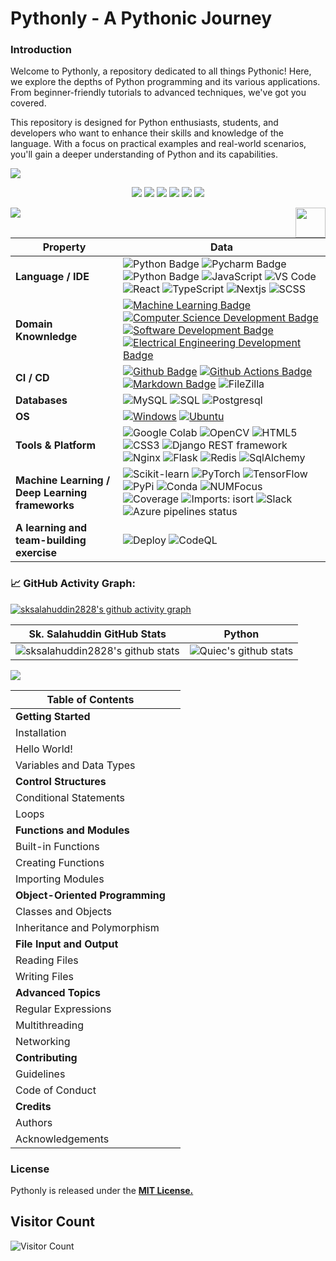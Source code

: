 <h1> Pythonly - A Pythonic Journey </h1>

<h3>Introduction</h3>

<p>Welcome to Pythonly, a repository dedicated to all things Pythonic! Here, we explore the depths of Python programming and its various applications. From beginner-friendly tutorials to advanced techniques, we've got you covered.

This repository is designed for Python enthusiasts, students, and developers who want to enhance their skills and knowledge of the language. With a focus on practical examples and real-world scenarios, you'll gain a deeper understanding of Python and its capabilities.</p>
![](assets/Bottom_up.svg)

<!--   my-icons -->
<p align="center">
    <a href="https://github.com/sksalahuddin2828/sksalahuddin2828"><img src="https://img.shields.io/badge/status-updating-brightgreen.svg"></a>
    <a href="https://github.com/python/cpython"><img src="https://img.shields.io/badge/Python-3.10-FF1493.svg"></a>
    <a href="https://github.com/sksalahuddin2828/sksalahuddin2828/graphs/contributors"><img src="https://img.shields.io/github/contributors/sksalahuddin2828/sksalahuddin2828?color=blue"></a>
    <a href="https://github.com/sksalahuddin2828/sksalahuddin2828/stargazers"><img src="https://img.shields.io/github/stars/sksalahuddin2828/sksalahuddin2828.svg?logo=github"></a>
    <a href="https://github.com/sksalahuddin2828/sksalahuddin2828/network/members"><img src="https://img.shields.io/github/forks/sksalahuddin2828/sksalahuddin2828.svg?color=blue&logo=github"></a>
    <a href="https://visitorbadge.io/status?path=sksalahuddin2828"><img src="https://api.visitorbadge.io/api/daily?path=sksalahuddin2828&labelColor=%23697689&countColor=%2337d67a&style=plastic&labelStyle=none" /></a>
    <!-- <img src="https://visitor-badge.glitch.me/badge?page_id=sksalahuddin2828.sksalahuddin2828" alt="visitors"/> -->
</p>

<!--   my-header-img -->
![](./src/header_.png)
<a href="https://www.python.org/"><img src="https://upload.wikimedia.org/wikipedia/commons/c/c3/Python-logo-notext.svg" align="right" height="48" width="48" ></a>

<!--   my-skils -->

| Property                                        | Data                                                                                                                                                                                                                                                                                                                                                                                                                                                                                                                                                                                                                                                                                                                                                                                                                                                                                                                                                                                                                                                                                                                                                                                                                                                                                                                                                                                                                                                                                                                                                                                                                                                                                                                                                                                                            |
|-------------------------------------------------|-----------------------------------------------------------------------------------------------------------------------------------------------------------------------------------------------------------------------------------------------------------------------------------------------------------------------------------------------------------------------------------------------------------------------------------------------------------------------------------------------------------------------------------------------------------------------------------------------------------------------------------------------------------------------------------------------------------------------------------------------------------------------------------------------------------------------------------------------------------------------------------------------------------------------------------------------------------------------------------------------------------------------------------------------------------------------------------------------------------------------------------------------------------------------------------------------------------------------------------------------------------------------------------------------------------------------------------------------------------------------------------------------------------------------------------------------------------------------------------------------------------------------------------------------------------------------------------------------------------------------------------------------------------------------------------------------------------------------------------------------------------------------------------------------------------------|
| **Language / IDE**                              | ![Python Badge](https://img.shields.io/badge/-Python-3776AB?style=flat&logo=Python&logoColor=white) ![Pycharm Badge](https://img.shields.io/badge/-Pycharm-3776AB?style=flat&logo=Pycharm&logoColor=white) ![Python Badge](https://img.shields.io/badge/-Django-3776AB?style=flat&logo=Django&logoColor=white) ![JavaScript](https://img.shields.io/badge/-JavaScript-F7DF1C?style=flat-square&logo=javascript&logoColor=white&color=%23FFCE5A) ![VS Code](https://img.shields.io/badge/VSCode-white?style=flat-square&logo=visualstudiocode&logoColor=0173C1) ![React](https://img.shields.io/badge/-React-202020?style=flat-square&logo=react) ![TypeScript](https://img.shields.io/badge/-TypeScript-007ACC?style=flat-square&logo=typescript&logoColor=white) ![Nextjs](https://img.shields.io/badge/-NextJS-000000?style=flat-square&logo=nextjs&logoColor=white) ![SCSS](https://img.shields.io/badge/-SCSS-94476E?style=flat-square&logo=SASS)                                                                                                                                                                                                                                                                                                                                                                                                                                                                                                                                                                                                                                                                                                                                                                                                                                                                                                                                                                                                                                                                                                                                                                                                                                                                                                                                                                                                                                                                                                                           |
| **Domain Knownledge**                           | [![Machine Learning Badge](https://img.shields.io/badge/-Machine%20Learning-01D277?style=flat&logoColor=white)](https://github.com/sksalahuddin2828/sksalahuddin2828) [![Computer Science Development Badge](https://img.shields.io/badge/-Computer%20Science-FAB040?style=flat&logoColor=white)](https://github.com/search?q=user%3Asksalahuddin2828&type=Repositories) [![Software Development Badge](https://img.shields.io/badge/-Software%20Development-FF6600?style=flat&logoColor=white)](https://github.com/search?q=user%3Asksalahuddin2828&type=Repositories) [![Electrical Engineering Development Badge](https://img.shields.io/badge/-Electrical%20Engineering-4C8CBF?style=flat&logoColor=white)](https://github.com/search?q=user%3Asksalahuddin2828&type=Repositories)                                                                                                                                                                                                                                                                                                                                                                                                                                                                                                                                                                                                                                                                                                                                                                                                                                                                                                                                                                                                                                                                                      |
| **CI / CD**                                     | [![Github Badge](https://img.shields.io/badge/-Github%20-2088FF?style=flat&logo=Github&logoColor=white)](https://github.com/sksalahuddin2828/sksalahuddin2828) [![Github Actions Badge](https://img.shields.io/badge/-Git%20-2088FF?style=flat&logo=Git&logoColor=white)](https://github.com/sksalahuddin2828/sksalahuddin2828) [![Markdown Badge](https://img.shields.io/badge/-Markdown-2088FF?style=flat&logo=Markdown&logoColor=white)](https://github.com/sksalahuddin2828/sksalahuddin2828) ![FileZilla](https://img.shields.io/badge/-FileZilla-B40000?style=flat-square&logo=filezilla)                                                                                                                                                                                                                                                                                                                                                                                                                                                                                                                                                                                                                                                                                                                                                                                                                                                                                                                                                                                                                                                                                                                                                                                                                                                                                                                                                                                                                                               |
| **Databases**                                   | <img alt="MySQL" src="https://camo.githubusercontent.com/e863bc79abf7a53150665ce9eb1a93f4fb6183af46bc3fb345ee5562736eb23c/68747470733a2f2f696d672e736869656c64732e696f2f62616467652f4d7953514c2d2532333030662e7376673f6c6f676f3d6d7973716c266c6f676f436f6c6f723d7768697465" data-canonical-src="https://img.shields.io/badge/MySQL-%2300f.svg?logo=mysql&amp;logoColor=white" style="max-width: 100%;"> <img src="https://camo.githubusercontent.com/c44ec7dbcddd4dea22204197ce11e45bea3ef03ff97e45294bf66ea793527706/68747470733a2f2f696d672e736869656c64732e696f2f62616467652f2d53514c2d626c61636b3f7374796c653d666c61742d737175617265266c6f676f3d706f737467726573716c266c6f676f436f6c6f723d626c7565" alt="SQL" data-canonical-src="https://img.shields.io/badge/-SQL-black?style=flat-square&amp;logo=postgresql&amp;logoColor=blue" style="max-width: 100%;"> ![Postgresql](https://img.shields.io/badge/-Postgresql-white?style=flat-square&logo=Postgresql)                                                                                                                                                                                                                                                                                                                                                                                                                                                                                                                                                                                                                                                                                                                                                                                                                                                                                                                                              |
| **OS**                                          | <a target="_blank" rel="noopener noreferrer" href="https://camo.githubusercontent.com/b44114213a5a462903bd69611bb6846f1dc41fe6f3230bd37c67c3d4eb65f08c/68747470733a2f2f696d672e736869656c64732e696f2f62616467652f2d57696e646f77732d626c61636b3f7374796c653d666c61742d737175617265266c6f676f3d77696e646f7773266c6f676f436f6c6f723d626c7565"><img src="https://camo.githubusercontent.com/b44114213a5a462903bd69611bb6846f1dc41fe6f3230bd37c67c3d4eb65f08c/68747470733a2f2f696d672e736869656c64732e696f2f62616467652f2d57696e646f77732d626c61636b3f7374796c653d666c61742d737175617265266c6f676f3d77696e646f7773266c6f676f436f6c6f723d626c7565" alt="Windows" data-canonical-src="https://img.shields.io/badge/-Windows-black?style=flat-square&amp;logo=windows&amp;logoColor=blue" style="max-width: 100%;"></a> <a target="_blank" rel="noopener noreferrer" href="https://camo.githubusercontent.com/9c4bc049e33f41f122342a1714ccf872c34098a9f2c593c33c2322cf0129fa04/68747470733a2f2f696d672e736869656c64732e696f2f62616467652f2d5562756e74752d626c61636b3f7374796c653d666c61742d737175617265266c6f676f3d7562756e7475"><img src="https://camo.githubusercontent.com/9c4bc049e33f41f122342a1714ccf872c34098a9f2c593c33c2322cf0129fa04/68747470733a2f2f696d672e736869656c64732e696f2f62616467652f2d5562756e74752d626c61636b3f7374796c653d666c61742d737175617265266c6f676f3d7562756e7475" alt="Ubuntu" data-canonical-src="https://img.shields.io/badge/-Ubuntu-black?style=flat-square&amp;logo=ubuntu" style="max-width: 100%;"></a>                                                                                                                                                                                                                                                                           |
| **Tools & Platform**                            | ![Google Colab](https://img.shields.io/badge/Colab-F9AB00?style=for-the-badge&logo=googlecolab&color=525252) ![OpenCV](https://img.shields.io/badge/OpenCV-27338e?style=for-the-badge&logo=OpenCV&logoColor=white) ![HTML5](https://img.shields.io/badge/HTML5-E34F26?style=for-the-badge&logo=html5&logoColor=white) ![CSS3](https://img.shields.io/badge/CSS3-1572B6?style=for-the-badge&logo=css3&logoColor=white) ![Django REST framework](https://img.shields.io/badge/-Django%20REST%20framework-A30000?style=flat-square&logo=drf) ![Nginx](https://img.shields.io/badge/-Nginx-009400?style=flat-square&logo=nginx) ![Flask](https://img.shields.io/badge/-Flask-black?style=flat-square&logo=Flask&logoColor=white) ![Redis](https://img.shields.io/badge/-Redis-161F31?style=flat-square&logo=redis&logoColor=white) ![SqlAlchemy](https://img.shields.io/badge/-SqlAlchemy-FCA121?style=flat-square&logo=SqlAlchemy&logoColor=white)                                                                                                                                                                                                                                                                                                                                                                                                                                                                                                                                                                                                                                                                                                                                                                                                                                                                                                                                                                                                                                                                                                                                                                                                                                                                                                                             |
| **Machine Learning / Deep Learning frameworks** | ![Scikit-learn](http://img.shields.io/badge/-Scikit--Learn-eee?style=flat-square&logo=scikit-learn&logoColor=e26d00) ![PyTorch](http://img.shields.io/badge/-PyTorch-eee?style=flat-square&logo=pytorch&logoColor=EE4C2C) ![TensorFlow](http://img.shields.io/badge/-TensorFlow-eee?style=flat-square&logo=tensorflow&logoColor=FF6F00) ![PyPi](https://img.shields.io/pypi/v/matplotlib) ![Conda](https://img.shields.io/conda/vn/conda-forge/matplotlib) ![NUMFocus](https://img.shields.io/badge/powered%20by-NumFOCUS-orange.svg?style=flat&colorA=E1523D&colorB=007D8A) ![Coverage](https://codecov.io/github/pandas-dev/pandas/coverage.svg?branch=main) ![Imports: isort](https://img.shields.io/badge/%20imports-isort-%231674b1?style=flat&labelColor=ef8336) ![Slack](https://img.shields.io/badge/join_Slack-information-brightgreen.svg?logo=slack) ![Azure pipelines status](https://dev.azure.com/matplotlib/matplotlib/_apis/build/status/matplotlib.matplotlib?branchName=main) |
| **A learning and team-building exercise**       | ![Deploy](https://github.com/es-na-battlesnake/snakes/actions/workflows/deploy-branch.yml/badge.svg) ![CodeQL](https://github.com/es-na-battlesnake/snakes/actions/workflows/codeql-analysis.yml/badge.svg) |

<!--   GitHub stats graph -->
### 📈 GitHub Activity Graph:
[![sksalahuddin2828's github activity graph](https://github-readme-activity-graph.cyclic.app/graph?username=sksalahuddin2828&theme=github-compact)](https://github.com/sksalahuddin2828/github-readme-activity-graph)

|     Sk. Salahuddin GitHub Stats                                                                                                                   | Python                                                                                                                         |
|-----------------------------------------------------------------------------------------------------------------------------------------|---------------------------------------------------------------------------------------------------------------------------|
| ![sksalahuddin2828's github stats](https://github-readme-stats.vercel.app/api?username=sksalahuddin2828&show_icons=true&theme=radical&include_all_commits=true) | ![Quiec's github stats](https://github-readme-stats.vercel.app/api/top-langs/?username=sksalahuddin2828&theme=radical&layout=compact) |

<img src="https://github-readme-streak-stats.herokuapp.com/?user=sksalahuddin2828"></img>

| Table of Contents | |
| --- | --- |
| **Getting Started** | |
| Installation | |
| Hello World! | |
| Variables and Data Types | |
| **Control Structures** | |
| Conditional Statements | |
| Loops | |
| **Functions and Modules** | |
| Built-in Functions | |
| Creating Functions | |
| Importing Modules | |
| **Object-Oriented Programming** | |
| Classes and Objects | |
| Inheritance and Polymorphism | |
| **File Input and Output** | |
| Reading Files | |
| Writing Files | |
| **Advanced Topics** | |
| Regular Expressions | |
| Multithreading | |
| Networking | |
| **Contributing** | |
| Guidelines | |
| Code of Conduct | |
| **Credits** | |
| Authors | |
| Acknowledgements | |

<h3>License</h3>
<p>Pythonly is released under the <b><u>MIT License.</u></b></p>

## Visitor Count

![Visitor Count](https://profile-counter.glitch.me/{sksalahuddin2828}/count.svg)
